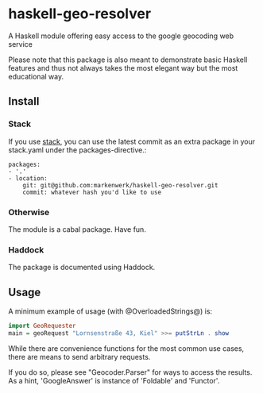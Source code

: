# haskell-geo-resolver
A Haskell module offering easy access to the google geocoding web service

Please note that this package is also meant to demonstrate basic Haskell features
and thus not always takes the most elegant way but the most educational way.

## Install
### Stack
If you use [stack](https://github.com/commercialhaskell/stack), you can use the latest commit as an extra package in your stack.yaml under the packages-directive.:

````
packages:
- '.'
- location:
    git: git@github.com:markenwerk/haskell-geo-resolver.git
    commit: whatever hash you'd like to use
````

### Otherwise
The module is a cabal package. Have fun.

### Haddock
The package is documented using Haddock.

## Usage
A minimum example of usage (with @OverloadedStrings@) is:

````haskell
import GeoRequester
main = geoRequest "Lornsenstraße 43, Kiel" >>= putStrLn . show
````

While there are convenience functions for the most common use cases,
there are means to send arbitrary requests.

If you do so, please see "Geocoder.Parser" for ways to access the results.
As a hint, 'GoogleAnswer' is instance of 'Foldable' and 'Functor'.